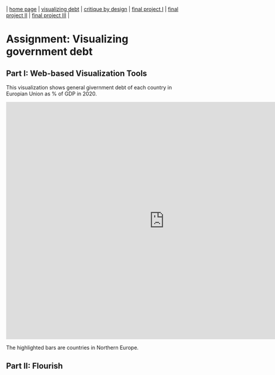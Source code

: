 | [home page](https://cmustudent.github.io/tswd-portfolio-templates/) | [visualizing debt](visualizing-government-debt) | [critique by design](critique-by-design) | [final project I](final-project-part-one) | [final project II](final-project-part-two) | [final project III](final-project-part-three) |

# Assignment: Visualizing government debt

## Part I: Web-based Visualization Tools

This visualization shows general givernment debt of each country in Europian Union as % of GDP in 2020.

<iframe src="https://data.oecd.org/chart/7b5S" width="860" height="645" style="border: 0" mozallowfullscreen="true" webkitallowfullscreen="true" allowfullscreen="true"><a href="https://data.oecd.org/chart/7b5S" target="_blank">OECD Chart: General government debt, Total, % of GDP, Annual, 2020</a></iframe>

The highlighted bars are countries in Northern Europe.

## Part II: Flourish

